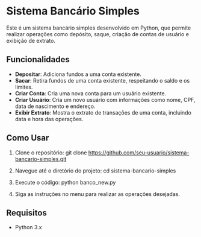 # Sistema Bancário Simples

Este é um sistema bancário simples desenvolvido em Python, que permite realizar operações como depósito, saque, criação de contas de usuário e exibição de extrato.

## Funcionalidades

- **Depositar**: Adiciona fundos a uma conta existente.
- **Sacar**: Retira fundos de uma conta existente, respeitando o saldo e os limites.
- **Criar Conta**: Cria uma nova conta para um usuário existente.
- **Criar Usuário**: Cria um novo usuário com informações como nome, CPF, data de nascimento e endereço.
- **Exibir Extrato**: Mostra o extrato de transações de uma conta, incluindo data e hora das operações.

## Como Usar

1. Clone o repositório:
git clone https://github.com/seu-usuario/sistema-bancario-simples.git


2. Navegue até o diretório do projeto:
cd sistema-bancario-simples


3. Execute o código:
python banco_new.py


4. Siga as instruções no menu para realizar as operações desejadas.

## Requisitos

- Python 3.x
